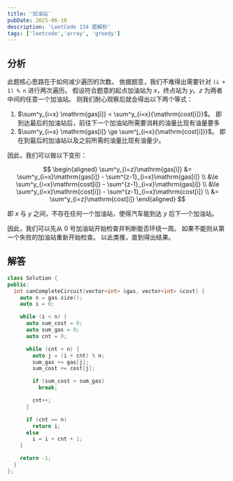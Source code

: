 ```yaml
---
title: '加油站'
pubDate: 2025-06-10
description: 'LeetCode 134 题解析'
tags: ['leetcode','array', 'greedy']
---
```


## 分析

此题核心思路在于如何减少遍历的次数。
依据题意，我们不难得出需要针对 `(i + 1) % n` 进行两次遍历。
假设符合题意的起点加油站为 $x$，终点站为 $y$。$z$ 为两者中间的任意一个加油站。
则我们耐心观察后就会得出以下两个等式：

1. $\sum^y_{i=x} \mathrm{gas[i]} < \sum^y_{i=x}{\mathrm{cost[i]}}$。
   即到达最后的加油站后，前往下一个加油站所需要消耗的油量比现有油量要多
2. $\sum^y_{i=x} \mathrm{gas[i]} \ge \sum^j_{i=x}{\mathrm{cost[i]}}$。
   即在到最后的加油站以及之前所需的油量比现有油量少。

因此，我们可以做以下变形：

$$
\begin{aligned}
\sum^y_{i=z}\mathrm{gas[i]} &= \sum^y_{i=x}\mathrm{gas[i]} - \sum^{z-1}_{i=x}\mathrm{gas[i]} \\
&\le \sum^y_{i=x}\mathrm{cost[i]} - \sum^{z-1}_{i=x}\mathrm{gas[i]} \\
&\le \sum^y_{i=x}\mathrm{cost[i]} - \sum^{z-1}_{i=x}\mathrm{cost[i]} \\
&= \sum^y_{i=z}\mathrm{cost[i]}
\end{aligned}
$$

即 $x$ 与 $y$ 之间，不存在任何一个加油站，使得汽车能到达 $y$ 后下一个加油站。

因此，我们可以先从 0 号加油站开始检查并判断能否环绕一周。
如果不能则从第一个失败的加油站重新开始检查。
以此类推，直到得出结果。

## 解答

```cpp
class Solution {
public:
  int canCompleteCircuit(vector<int> &gas, vector<int> &cost) {
    auto n = gas.size();
    auto i = 0;

    while (i < n) {
      auto sum_cost = 0;
      auto sum_gas = 0;
      auto cnt = 0;

      while (cnt < n) {
        auto j = (i + cnt) % n;
        sum_gas += gas[j];
        sum_cost += cost[j];

        if (sum_cost > sum_gas)
          break;

        cnt++;
      }

      if (cnt == n)
        return i;
      else
        i = i + cnt + 1;
    }

    return -1;
  }
};
```
